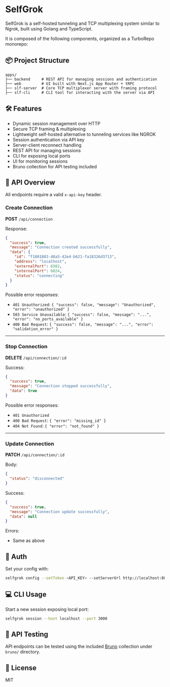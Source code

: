 # SelfGrok

SelfGrok is a self-hosted tunneling and TCP multiplexing system similar to Ngrok, built using Golang and TypeScript.

It is composed of the following components, organized as a TurboRepo monorepo:

## 📦 Project Structure

```
apps/
├── backend     # REST API for managing sessions and authentication
├── web         # UI built with Next.js App Router + tRPC
├── slf-server  # Core TCP multiplexer server with framing protocol
├── slf-cli     # CLI tool for interacting with the server via API
```

## 🛠️ Features

- Dynamic session management over HTTP
- Secure TCP framing & multiplexing
- Lightweight self-hosted alternative to tunneling services like NGROK
- Session authentication via API key
- Server-client reconnect handling
- REST API for managing sessions
- CLI for exposing local ports
- UI for monitoring sessions
- Bruno collection for API testing included

## 🔌 API Overview

All endpoints require a valid `x-api-key` header.

### Create Connection

**POST** `/api/connection`

Response:

```json
{
  "success": true,
  "message": "Connection created successfully",
  "data": {
    "id": "f1801883-48a5-42e4-b621-fa18326d3713",
    "address": "localhost",
    "externalPort": 6502,
    "internalPort": 6824,
    "status": "connecting"
  }
}
```

Possible error responses:

- `401 Unauthorized`: `{ "success": false, "message": "Unauthorized", "error": "unauthorized" }`
- `503 Service Unavailable`: `{ "success": false, "message": "...", "error": "no_ports_available" }`
- `400 Bad Request`: `{ "success": false, "message": "...", "error": "validation_error" }`

---

### Stop Connection

**DELETE** `/api/connection/:id`

Success:

```json
{
  "success": true,
  "message": "Connection stopped successfully",
  "data": true
}
```

Possible error responses:

- `401 Unauthorized`
- `400 Bad Request`: `{ "error": "missing_id" }`
- `404 Not Found`: `{ "error": "not_found" }`

---

### Update Connection

**PATCH** `/api/connection/:id`

Body:

```json
{
  "status": "disconnected"
}
```

Success:

```json
{
  "success": true,
  "message": "Connection update successfully",
  "data": null
}
```

Errors:

- Same as above

## 🔐 Auth

Set your config with:

```bash
selfgrok config --setToken <API_KEY> --setServerUrl http://localhost:8080
```

## 💻 CLI Usage

Start a new session exposing local port:

```bash
selfgrok session --host localhost --port 3000
```

## 🧪 API Testing

API endpoints can be tested using the included [Bruno](https://www.usebruno.com/) collection under `bruno/` directory.

## 📄 License

MIT
